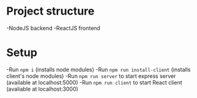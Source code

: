 # Project structure
-NodeJS backend
-ReactJS frontend

# Setup
-Run `npm i` (installs node modules)
-Run `npm run install-client` (installs client's node modules)
-Run `npm run server` to start express server (available at localhost:5000)
-Run `npm run client` to start React client (avaliable at localhost:3000)
